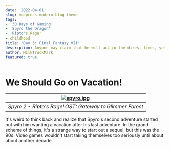 ```yaml
---
date: '2022-04-01'
slug: vuepress-modern-blog-theme
tags:
- '30 Days of Gaming'
- 'Spyro the Dragon'
- 'Ripto's Rage'
- childhood
title: 'Day 3: Final Fantasy VII'
description: Anyone may claim that he will act in the direst times, yet only a brave man acts in times great and small.
author: MilkTruckMark
featured: true
---
```


# We Should Go on Vacation!

|[![spyro.jpg](https://img.youtube.com/vi/PEM-pYocKnI/0.jpg)](https://youtu.be/PEM-pYocKnI)|
|:--:|
|*Spyro 2 - Ripto's Rage! OST: Gateway to Glimmer Forest*|

It's weird to think back and realize that Spyro's second adventure started out with him wanting a vacation after his last adventure. In the grand scheme of things, it's a strange way to start out a sequel, but this was the 90s. Video games wouldn't start taking themselves too seriously until about about another decade.